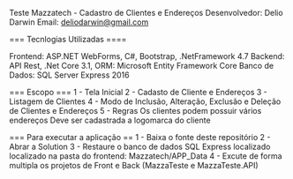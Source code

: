 Teste Mazzatech - Cadastro de Clientes e Endereços
Desenvolvedor: Delio Darwin
Email: deliodarwin@gmail.com

=== Tecnlogias Utilizadas ====

Frontend: ASP.NET WebForms, C#, Bootstrap, .NetFramework 4.7
Backend: API Rest, .Net Core 3.1, ORM: Microsoft Entity Framework Core
Banco de Dados: SQL Server Express 2016

=== Escopo ===
1 - Tela Inicial
2 - Cadasto de Cliente e Endereços
3 - Listagem de Clientes
4 - Modo de Inclusão, Alteração, Exclusão e Deleção de Clientes e Endereços
5 - Regras 
  Os clientes podem possuir vários endereços
  Deve ser cadastrada a logomarca do cliente

=== Para executar a aplicação ==
1 - Baixa o fonte deste repositório
2 - Abrar a Solution
3 - Restaure o banco de dados SQL Express localizado localizado na pasta do frontend: Mazzatech/APP_Data
4 - Excute de forma multipla os projetos de Front e Back (MazzaTeste e MazzaTeste.API)


